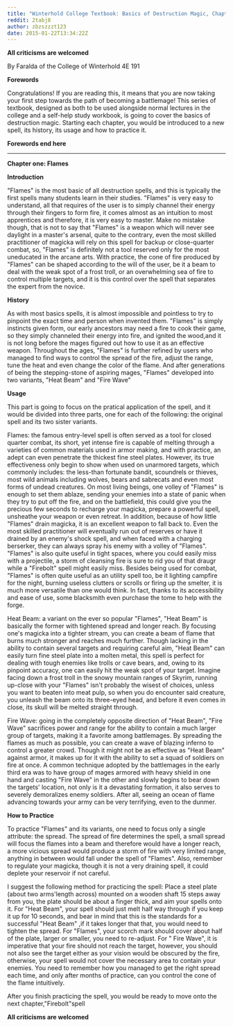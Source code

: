 ```yaml
---
title: "Winterhold College Textbook: Basics of Destruction Magic, Chapter I: Flames"
reddit: 2tabj8
author: zbzszzzt123
date: 2015-01-22T13:34:22Z
---
```


**All criticisms are welcomed** 

By Faralda of the College of Winterhold   4E 191

**Forewords**

Congratulations! If you are reading this, it means that you are now taking your first step towards the path of becoming a battlemage! This series of textbook, designed as both to be used alongside normal lectures in the college and a self-help study workbook, is going to cover the basics of destruction magic. Starting each chapter, you would be introduced to a new spell, its history, its usage and how to practice it. 

**Forewords end here**


--------------------------------------------------------------------------------------------------

**Chapter one: Flames**

**Introduction**

"Flames" is the most basic of all destruction spells, and this is typically the first spells many students learn in their studies. "Flames" is very easy to understand, all that requires of the user is to simply channel their energy through their fingers to form fire, it comes almost as an intuition to most apprentices and therefore, it is very easy to master. Make no mistake though, that is not to say that "Flames" is a weapon which will never see daylight in a master's arsenal, quite to the contrary, even the most skilled practitioner of magicka will rely on this spell for backup or 
close-quarter combat, so, "Flames" is definitely not a tool reserved only for the most uneducated in the arcane arts. With practice, the cone of fire produced by  "Flames" can be shaped according to the will of the user, be it a beam to deal with the weak spot of a frost troll, or an overwhelming sea of fire to control multiple targets, and it is this control over the spell that separates the expert from the novice.


**History**

As with most basics spells, it is almost impossible and pointless to try to pinpoint the exact time and person when invented them. "Flames" is simply instincts given form, our early ancestors may need a fire to cook their game, so they simply channeled their energy into fire, and ignited the wood,and it is not long before the mages figured out how to use it as an effective weapon. Throughout the ages, "Flames" is further refined by users who managed to find ways to control the 
spread of the fire, adjust the range, tune the heat and even change the color of the flame. And after generations of being the stepping-stone of aspiring mages, "Flames" developed into two variants, "Heat Beam" and "Fire Wave"


**Usage**

This part is going to focus on the pratical application of the spell, and it would be divided into three parts, one for each of the following: the original spell and its two sister variants.

Flames: the famous entry-level spell is often served as a tool for closed quarter combat, its short, yet intense fire is capable of melting through a varieties of common materials used in armor making, and with practice, an adept can even penetrate the thickest fine steel plates. However, its true effectiveness only begin to show when used on unarmored targets, which commonly includes: the less-than fortunate bandit, scoundrels or thieves, most wild animals including wolves, bears and sabrecats and even most forms of undead creatures. On most living beings, one volley of "Flames" is enough to set them ablaze, sending your enemies into a state of panic when they try to put off the fire, and on the battlefield, this could give you the precious few seconds to recharge your magicka, prepare a powerful spell, unsheathe your weapon or even retreat. In addition, because of how little "Flames" drain magicka, it is an excellent weapon to fall back to. Even the most skilled practitioner will eventually run out of reserves or have it drained by an enemy's shock spell, and when faced with a charging berserker, they can always spray his enemy with a volley of "Flames". "Flames" is also quite useful in tight spaces, where you could easily miss with a projectile, a storm of cleansing fire is sure to rid you of that draugr while a "Firebolt" spell might easily miss. Besides being used for combat, "Flames" is often quite useful as an utility spell too, be it lighting campfire for the night, burning useless clutters or scrolls or firing up the smelter, it is much more versatile than one would think. In fact, thanks to its accessibility and ease of use, some blacksmith even purchase the tome to help with the forge.

Heat Beam: a variant on the ever so popular "Flames", "Heat Beam" is basically the former with tightened spread and longer reach. By focusing one's magicka into a tighter stream, you can create a beam of flame that burns much stronger and reaches much further. Though lacking in the ability to contain several targets and requiring careful aim, "Heat Beam" can easily turn fine steel plate into a molten metal, this spell is perfect for dealing with tough enemies like trolls or cave bears, and, owing to its pinpoint accuracy, one can easily hit the weak spot of your target. Imagine facing down a frost troll in the snowy mountain ranges of Skyrim, running up-close with your "Flames" isn't probably the wisest of choices, unless you want to beaten into meat pulp, so when you do encounter said creature, you unleash the beam onto its three-eyed head, and before it even comes in close, its skull will be melted straight through.

Fire Wave: going in the completely opposite direction of "Heat Beam", "Fire Wave" sacrifices power and range for the ability to contain a much larger group of targets, making it a favorite among battlemages. By spreading the flames as much as possible, you can create a wave of blazing inferno to control a greater crowd. Though it might not be as effective as "Heat Beam" against armor, it makes up for it with the ability to set a squad of soldiers on fire at once. A common technique adopted by the battlemages in the early third era was to have group of mages armored with heavy shield in one hand and casting "Fire Wave" in the other and slowly begins to bear down the targets' location, not only is it a devastating formation, it also serves to severely demoralizes enemy soldiers. After all, seeing an ocean of flame advancing towards your army can be very terrifying, even to the dunmer.


**How to Practice**

To practice "Flames" and its variants, one need to focus only a single attribute: the spread. The spread of fire determines the spell, a small spread will focus the flames into a beam and therefore would have a longer reach, a more vicious spread would produce a storm of fire with very limited range, anything in between would fall under the spell of "Flames". Also, remember to regulate your magicka, though it is not a very draining spell, it could deplete your reservoir if not careful.

I suggest the following method for practicing the spell: Place a steel plate (about two arms'length across) mounted on a wooden shaft 15 steps away from you, the plate should be about a finger thick, and aim your spells onto it. For "Heat Beam", your spell should just melt half way through if you keep it up for 10 seconds, and bear in mind that this is the standards for a successful "Heat Beam" ,if it takes longer that that, you would need to tighten the spread. For "Flames", your scorch mark should cover about half of the plate, larger or smaller, you need to re-adjust. For " Fire Wave", it is imperative that your fire should not reach the target, however, you should not also see the target either as your vision would be obscured by the fire, otherwise, your spell would not cover the necessary area to contain your enemies. You need to remember how you managed to get the right spread each time, and only after months of practice, can you control the cone of the flame intuitively. 

After you finish practicing the spell, you would be ready to move onto the next chapter,"Firebolt"spell

**All criticisms are welcomed** 
